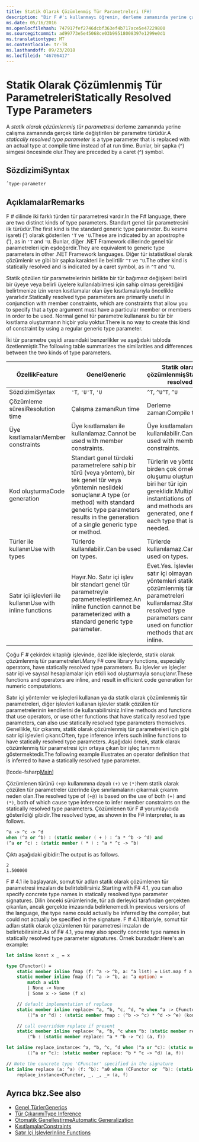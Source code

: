 ```yaml
---
title: Statik Olarak Çözümlenmiş Tür Parametreleri (F#)
description: "Bir F #'ı kullanmayı öğrenin, derleme zamanında yerine çalışma zamanında gerçek türle değiştirilen statik olarak çözümlenmiş tür parametresi."
ms.date: 05/16/2016
ms.openlocfilehash: 747917fef2746dcbf363ef4b717ace5e47229800
ms.sourcegitcommit: ad99773e5e45068ce03b99518008397e1299e0d1
ms.translationtype: MT
ms.contentlocale: tr-TR
ms.lasthandoff: 09/23/2018
ms.locfileid: "46706417"
---
```

# <a name="statically-resolved-type-parameters"></a><span data-ttu-id="f5e0b-103">Statik Olarak Çözümlenmiş Tür Parametreleri</span><span class="sxs-lookup"><span data-stu-id="f5e0b-103">Statically Resolved Type Parameters</span></span>

<span data-ttu-id="f5e0b-104">A *statik olarak çözümlenmiş tür parametresi* derleme zamanında yerine çalışma zamanında gerçek türle değiştirilen bir parametre türüdür.</span><span class="sxs-lookup"><span data-stu-id="f5e0b-104">A *statically resolved type parameter* is a type parameter that is replaced with an actual type at compile time instead of at run time.</span></span> <span data-ttu-id="f5e0b-105">Bunlar, bir şapka (^) simgesi öncesinde olur.</span><span class="sxs-lookup"><span data-stu-id="f5e0b-105">They are preceded by a caret (^) symbol.</span></span>

## <a name="syntax"></a><span data-ttu-id="f5e0b-106">Sözdizimi</span><span class="sxs-lookup"><span data-stu-id="f5e0b-106">Syntax</span></span>

```
ˆtype-parameter
```

## <a name="remarks"></a><span data-ttu-id="f5e0b-107">Açıklamalar</span><span class="sxs-lookup"><span data-stu-id="f5e0b-107">Remarks</span></span>

<span data-ttu-id="f5e0b-108">F # dilinde iki farklı türden tür parametresi vardır.</span><span class="sxs-lookup"><span data-stu-id="f5e0b-108">In the F# language, there are two distinct kinds of type parameters.</span></span> <span data-ttu-id="f5e0b-109">Standart genel tür parametresini ilk türüdür.</span><span class="sxs-lookup"><span data-stu-id="f5e0b-109">The first kind is the standard generic type parameter.</span></span> <span data-ttu-id="f5e0b-110">Bu kesme işareti (') olarak gösterilen `'T` ve `'U`.</span><span class="sxs-lookup"><span data-stu-id="f5e0b-110">These are indicated by an apostrophe ('), as in `'T` and `'U`.</span></span> <span data-ttu-id="f5e0b-111">Bunlar, diğer .NET Framework dillerinde genel tür parametreleri için eşdeğerdir.</span><span class="sxs-lookup"><span data-stu-id="f5e0b-111">They are equivalent to generic type parameters in other .NET Framework languages.</span></span> <span data-ttu-id="f5e0b-112">Diğer tür istatistiksel olarak çözümlenir ve gibi bir şapka karakteri ile belirtilir `^T` ve `^U`.</span><span class="sxs-lookup"><span data-stu-id="f5e0b-112">The other kind is statically resolved and is indicated by a caret symbol, as in `^T` and `^U`.</span></span>

<span data-ttu-id="f5e0b-113">Statik çözülen tür parametrelerinin birlikte bir tür bağımsız değişkeni belirli bir üyeye veya belirli üyelere kullanılabilmesi için sahip olması gerektiğini belirtmenize izin veren kısıtlamalar olan üye kısıtlamalarıyla öncelikle yararlıdır.</span><span class="sxs-lookup"><span data-stu-id="f5e0b-113">Statically resolved type parameters are primarily useful in conjunction with member constraints, which are constraints that allow you to specify that a type argument must have a particular member or members in order to be used.</span></span> <span data-ttu-id="f5e0b-114">Normal genel tür parametre kullanarak bu tür bir kısıtlama oluşturmanın hiçbir yolu yoktur.</span><span class="sxs-lookup"><span data-stu-id="f5e0b-114">There is no way to create this kind of constraint by using a regular generic type parameter.</span></span>

<span data-ttu-id="f5e0b-115">İki tür parametre çeşidi arasındaki benzerlikler ve aşağıdaki tabloda özetlenmiştir.</span><span class="sxs-lookup"><span data-stu-id="f5e0b-115">The following table summarizes the similarities and differences between the two kinds of type parameters.</span></span>

|<span data-ttu-id="f5e0b-116">Özellik</span><span class="sxs-lookup"><span data-stu-id="f5e0b-116">Feature</span></span>|<span data-ttu-id="f5e0b-117">Genel</span><span class="sxs-lookup"><span data-stu-id="f5e0b-117">Generic</span></span>|<span data-ttu-id="f5e0b-118">Statik olarak çözümlenmiş</span><span class="sxs-lookup"><span data-stu-id="f5e0b-118">Statically resolved</span></span>|
|-------|-------|-------------------|
|<span data-ttu-id="f5e0b-119">Sözdizimi</span><span class="sxs-lookup"><span data-stu-id="f5e0b-119">Syntax</span></span>|<span data-ttu-id="f5e0b-120">`'T`, `'U`</span><span class="sxs-lookup"><span data-stu-id="f5e0b-120">`'T`, `'U`</span></span>|<span data-ttu-id="f5e0b-121">`^T`, `^U`</span><span class="sxs-lookup"><span data-stu-id="f5e0b-121">`^T`, `^U`</span></span>|
|<span data-ttu-id="f5e0b-122">Çözümleme süresi</span><span class="sxs-lookup"><span data-stu-id="f5e0b-122">Resolution time</span></span>|<span data-ttu-id="f5e0b-123">Çalışma zamanı</span><span class="sxs-lookup"><span data-stu-id="f5e0b-123">Run time</span></span>|<span data-ttu-id="f5e0b-124">Derleme zamanı</span><span class="sxs-lookup"><span data-stu-id="f5e0b-124">Compile time</span></span>|
|<span data-ttu-id="f5e0b-125">Üye kısıtlamaları</span><span class="sxs-lookup"><span data-stu-id="f5e0b-125">Member constraints</span></span>|<span data-ttu-id="f5e0b-126">Üye kısıtlamaları ile kullanılamaz.</span><span class="sxs-lookup"><span data-stu-id="f5e0b-126">Cannot be used with member constraints.</span></span>|<span data-ttu-id="f5e0b-127">Üye kısıtlamaları ile kullanılabilir.</span><span class="sxs-lookup"><span data-stu-id="f5e0b-127">Can be used with member constraints.</span></span>|
|<span data-ttu-id="f5e0b-128">Kod oluşturma</span><span class="sxs-lookup"><span data-stu-id="f5e0b-128">Code generation</span></span>|<span data-ttu-id="f5e0b-129">Standart genel türdeki parametrelere sahip bir türü (veya yöntem), bir tek genel tür veya yöntemin nesildeki sonuçlanır.</span><span class="sxs-lookup"><span data-stu-id="f5e0b-129">A type (or method) with standard generic type parameters results in the generation of a single generic type or method.</span></span>|<span data-ttu-id="f5e0b-130">Türlerin ve yöntemlerin birden çok örnek oluşumu oluşturulur, biri her tür için gereklidir.</span><span class="sxs-lookup"><span data-stu-id="f5e0b-130">Multiple instantiations of types and methods are generated, one for each type that is needed.</span></span>|
|<span data-ttu-id="f5e0b-131">Türler ile kullanın</span><span class="sxs-lookup"><span data-stu-id="f5e0b-131">Use with types</span></span>|<span data-ttu-id="f5e0b-132">Türlerde kullanılabilir.</span><span class="sxs-lookup"><span data-stu-id="f5e0b-132">Can be used on types.</span></span>|<span data-ttu-id="f5e0b-133">Türlerde kullanılamaz.</span><span class="sxs-lookup"><span data-stu-id="f5e0b-133">Cannot be used on types.</span></span>|
|<span data-ttu-id="f5e0b-134">Satır içi işlevleri ile kullanın</span><span class="sxs-lookup"><span data-stu-id="f5e0b-134">Use with inline functions</span></span>|<span data-ttu-id="f5e0b-135">Hayır.</span><span class="sxs-lookup"><span data-stu-id="f5e0b-135">No.</span></span> <span data-ttu-id="f5e0b-136">Satır içi işlev bir standart genel tür parametreyle parametreleştirilemez.</span><span class="sxs-lookup"><span data-stu-id="f5e0b-136">An inline function cannot be parameterized with a standard generic type parameter.</span></span>|<span data-ttu-id="f5e0b-137">Evet.</span><span class="sxs-lookup"><span data-stu-id="f5e0b-137">Yes.</span></span> <span data-ttu-id="f5e0b-138">İşlevleri veya satır içi olmayan yöntemleri statik olarak çözümlenmiş tür parametreleri kullanılamaz.</span><span class="sxs-lookup"><span data-stu-id="f5e0b-138">Statically resolved type parameters cannot be used on functions or methods that are not inline.</span></span>|

<span data-ttu-id="f5e0b-139">Çoğu F # çekirdek kitaplığı işlevinde, özellikle işleçlerde, statik olarak çözümlenmiş tür parametreleri.</span><span class="sxs-lookup"><span data-stu-id="f5e0b-139">Many F# core library functions, especially operators, have statically resolved type parameters.</span></span> <span data-ttu-id="f5e0b-140">Bu işlevler ve işleçler satır içi ve sayısal hesaplamalar için etkili kod oluşturmayla sonuçlanır.</span><span class="sxs-lookup"><span data-stu-id="f5e0b-140">These functions and operators are inline, and result in efficient code generation for numeric computations.</span></span>

<span data-ttu-id="f5e0b-141">Satır içi yöntemler ve işleçleri kullanan ya da statik olarak çözümlenmiş tür parametreleri, diğer işlevleri kullanan işlevler statik çözülen tür parametrelerinin kendilerini de kullanabilirsiniz.</span><span class="sxs-lookup"><span data-stu-id="f5e0b-141">Inline methods and functions that use operators, or use other functions that have statically resolved type parameters, can also use statically resolved type parameters themselves.</span></span> <span data-ttu-id="f5e0b-142">Genellikle, tür çıkarımı, statik olarak çözümlenmiş tür parametreleri için gibi satır içi işlevleri çıkarır.</span><span class="sxs-lookup"><span data-stu-id="f5e0b-142">Often, type inference infers such inline functions to have statically resolved type parameters.</span></span> <span data-ttu-id="f5e0b-143">Aşağıdaki örnek, statik olarak çözümlenmiş tür parametresi için ortaya çıkan bir işleç tanımını göstermektedir.</span><span class="sxs-lookup"><span data-stu-id="f5e0b-143">The following example illustrates an operator definition that is inferred to have a statically resolved type parameter.</span></span>

[!code-fsharp[Main](../../../../samples/snippets/fsharp/lang-ref-3/snippet401.fs)]

<span data-ttu-id="f5e0b-144">Çözümlenen türünü `(+@)` kullanımına dayalı `(+)` ve `(*)`hem statik olarak çözülen tür parametreler üzerinde üye sınırlamalarını çıkarmak çıkarım neden olan.</span><span class="sxs-lookup"><span data-stu-id="f5e0b-144">The resolved type of `(+@)` is based on the use of both `(+)` and `(*)`, both of which cause type inference to infer member constraints on the statically resolved type parameters.</span></span> <span data-ttu-id="f5e0b-145">Çözümlenen tür F # yorumlayıcıda gösterildiği gibidir.</span><span class="sxs-lookup"><span data-stu-id="f5e0b-145">The resolved type, as shown in the F# interpreter, is as follows.</span></span>

```fsharp
^a -> ^c -> ^d
when (^a or ^b) : (static member ( + ) : ^a * ^b -> ^d) and
(^a or ^c) : (static member ( * ) : ^a * ^c -> ^b)
```

<span data-ttu-id="f5e0b-146">Çıktı aşağıdaki gibidir:</span><span class="sxs-lookup"><span data-stu-id="f5e0b-146">The output is as follows.</span></span>

```
2
1.500000
```

<span data-ttu-id="f5e0b-147">F # 4.1 ile başlayarak, somut tür adları statik olarak çözümlenen tür parametresi imzaları de belirtebilirsiniz.</span><span class="sxs-lookup"><span data-stu-id="f5e0b-147">Starting with F# 4.1, you can also specify concrete type names in statically resolved type parameter signatures.</span></span>  <span data-ttu-id="f5e0b-148">Dilin önceki sürümlerinde, tür adı derleyici tarafından gerçekten çıkarılan, ancak gerçekte imzasında belirlenemedi.</span><span class="sxs-lookup"><span data-stu-id="f5e0b-148">In previous versions of the language, the type name could actually be inferred by the compiler, but could not actually be specified in the signature.</span></span>  <span data-ttu-id="f5e0b-149">F # 4.1 itibariyle, somut tür adları statik olarak çözümlenen tür parametresi imzaları de belirtebilirsiniz.</span><span class="sxs-lookup"><span data-stu-id="f5e0b-149">As of F# 4.1, you may also specify concrete type names in statically resolved type parameter signatures.</span></span> <span data-ttu-id="f5e0b-150">Örnek buradadır:</span><span class="sxs-lookup"><span data-stu-id="f5e0b-150">Here's an example:</span></span>

```fsharp
let inline konst x _ = x

type CFunctor() = 
    static member inline fmap (f: ^a -> ^b, a: ^a list) = List.map f a
    static member inline fmap (f: ^a -> ^b, a: ^a option) =
        match a with
        | None -> None
        | Some x -> Some (f x)

    // default implementation of replace
    static member inline replace< ^a, ^b, ^c, ^d, ^e when ^a :> CFunctor and (^a or ^d): (static member fmap: (^b -> ^c) * ^d -> ^e) > (a, f) =
        ((^a or ^d) : (static member fmap : (^b -> ^c) * ^d -> ^e) (konst a, f))

    // call overridden replace if present
    static member inline replace< ^a, ^b, ^c when ^b: (static member replace: ^a * ^b -> ^c)>(a: ^a, f: ^b) =
        (^b : (static member replace: ^a * ^b -> ^c) (a, f))

let inline replace_instance< ^a, ^b, ^c, ^d when (^a or ^c): (static member replace: ^b * ^c -> ^d)> (a: ^b, f: ^c) =
        ((^a or ^c): (static member replace: ^b * ^c -> ^d) (a, f))

// Note the concrete type 'CFunctor' specified in the signature
let inline replace (a: ^a) (f: ^b): ^a0 when (CFunctor or  ^b): (static member replace: ^a *  ^b ->  ^a0) =
    replace_instance<CFunctor, _, _, _> (a, f)
```

## <a name="see-also"></a><span data-ttu-id="f5e0b-151">Ayrıca bkz.</span><span class="sxs-lookup"><span data-stu-id="f5e0b-151">See also</span></span>

- [<span data-ttu-id="f5e0b-152">Genel Türler</span><span class="sxs-lookup"><span data-stu-id="f5e0b-152">Generics</span></span>](index.md)
- [<span data-ttu-id="f5e0b-153">Tür Çıkarımı</span><span class="sxs-lookup"><span data-stu-id="f5e0b-153">Type Inference</span></span>](../type-inference.md)
- [<span data-ttu-id="f5e0b-154">Otomatik Genelleştirme</span><span class="sxs-lookup"><span data-stu-id="f5e0b-154">Automatic Generalization</span></span>](automatic-generalization.md)
- [<span data-ttu-id="f5e0b-155">Kısıtlamalar</span><span class="sxs-lookup"><span data-stu-id="f5e0b-155">Constraints</span></span>](constraints.md)
- [<span data-ttu-id="f5e0b-156">Satır İçi İşlevler</span><span class="sxs-lookup"><span data-stu-id="f5e0b-156">Inline Functions</span></span>](../functions/inline-functions.md)
